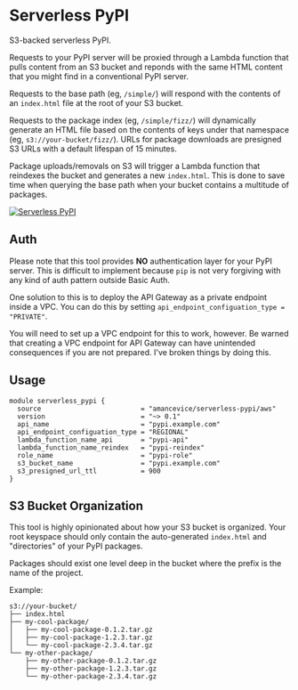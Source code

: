 # Serverless PyPI

S3-backed serverless PyPI.

Requests to your PyPI server will be proxied through a Lambda function that pulls content from an S3 bucket and reponds with the same HTML content that you might find in a conventional PyPI server.

Requests to the base path (eg, `/simple/`) will respond with the contents of an `index.html` file at the root of your S3 bucket.

Requests to the package index (eg, `/simple/fizz/`) will dynamically generate an HTML file based on the contents of keys under that namespace (eg, `s3://your-bucket/fizz/`). URLs for package downloads are presigned S3 URLs with a default lifespan of 15 minutes.

Package uploads/removals on S3 will trigger a Lambda function that reindexes the bucket and generates a new `index.html`. This is done to save time when querying the base path when your bucket contains a multitude of packages.

[![Serverless PyPI](https://github.com/amancevice/terraform-aws-serverless-pypi/blob/master/serverless-pypi.png?raw=true)](https://github.com/amancevice/terraform-aws-serverless-pypi)

## Auth

Please note that this tool provides **NO** authentication layer for your PyPI server. This is difficult to implement because `pip` is not very forgiving with any kind of auth pattern outside Basic Auth.

One solution to this is to deploy the API Gateway as a private endpoint inside a VPC. You can do this by setting `api_endpoint_configuation_type = "PRIVATE"`.

You will need to set up a VPC endpoint for this to work, however. Be warned that creating a VPC endpoint for API Gateway can have unintended consequences if you are not prepared. I've broken things by doing this.

## Usage

```hcl
module serverless_pypi {
  source                         = "amancevice/serverless-pypi/aws"
  version                        = "~> 0.1"
  api_name                       = "pypi.example.com"
  api_endpoint_configuation_type = "REGIONAL"
  lambda_function_name_api       = "pypi-api"
  lambda_function_name_reindex   = "pypi-reindex"
  role_name                      = "pypi-role"
  s3_bucket_name                 = "pypi.example.com"
  s3_presigned_url_ttl           = 900
}
```

## S3 Bucket Organization

This tool is highly opinionated about how your S3 bucket is organized. Your root keyspace should only contain the auto-generated `index.html` and "directories" of your PyPI packages.

Packages should exist one level deep in the bucket where the prefix is the name of the project.

Example:

```
s3://your-bucket/
├── index.html
├── my-cool-package/
│   ├── my-cool-package-0.1.2.tar.gz
│   ├── my-cool-package-1.2.3.tar.gz
│   └── my-cool-package-2.3.4.tar.gz
└── my-other-package/
    ├── my-other-package-0.1.2.tar.gz
    ├── my-other-package-1.2.3.tar.gz
    └── my-other-package-2.3.4.tar.gz
```

